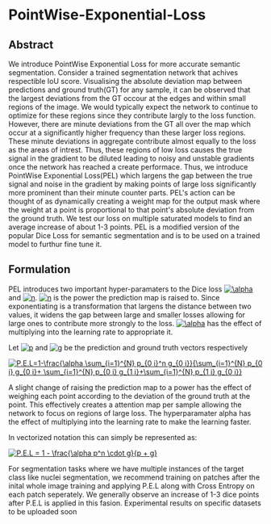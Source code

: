
# PointWise-Exponential-Loss

## Abstract 
We introduce PointWise Exponential Loss for more accurate semantic segmentation. Consider a trained segmentation network that achives respectible IoU score. Visualising the absolute deviation map between predictions and ground truth(GT) for any sample, it can be observed that the largest deviations from the GT occour at the edges and within small regions of the image. We would typically expect the network to continue to optimize for these regions since they contribute largly to the loss function. However, there are minute deviations from the GT all over the map which occur at a significantly higher frequency than these larger loss regions. These minute deviations in aggregate contribute almost equally to the loss as the areas of intrest. Thus, these regions of low loss causes the true signal in the gradient to be diluted leading to noisy and unstable gradients once the network has reached a create performace. Thus, we introduce PointWise Exponential Loss(PEL) which largens the gap between the true signal and noise in the gradient by making points of large loss significantly more prominent than their minute counter parts. PEL's action can be thought of as dynamically creating a weight map for the output mask where the weight at a point is proportional to that point's absolute deviation from the ground truth. We test our loss on multiple saturated models to find an average increase of about 1-3 points. PEL is a modified version of the popular Dice Loss for semantic segmentation and is to be used on a trained model to furthur fine tune it. 

## Formulation


PEL introduces two important hyper-paramaters to the Dice loss <a href="https://www.codecogs.com/eqnedit.php?latex=\alpha" target="_blank"><img src="https://latex.codecogs.com/gif.latex?\alpha" title="\alpha" /></a> and <a href="https://www.codecogs.com/eqnedit.php?latex=n" target="_blank"><img src="https://latex.codecogs.com/gif.latex?n" title="n" /></a>. <a href="https://www.codecogs.com/eqnedit.php?latex=n" target="_blank"><img src="https://latex.codecogs.com/gif.latex?n" title="n" /></a> is the power the prediction map is raised to. Since exponentiating is a transformation that largens the distance between two values, it widens the gap between large and smaller losses allowing for large ones to contribute more strongly to the loss. <a href="https://www.codecogs.com/eqnedit.php?latex=\alpha" target="_blank"><img src="https://latex.codecogs.com/gif.latex?\alpha" title="\alpha" /></a> has the effect of multiplying into the learning rate to appropriate it.

Let <a href="https://www.codecogs.com/eqnedit.php?latex=p" target="_blank"><img src="https://latex.codecogs.com/gif.latex?p" title="p" /></a> and <a href="https://www.codecogs.com/eqnedit.php?latex=g" target="_blank"><img src="https://latex.codecogs.com/gif.latex?g" title="g" /></a> be the prediction and ground truth vectors respectively


<a href="https://www.codecogs.com/eqnedit.php?latex=P.E.L=1-\frac{\alpha&space;\sum_{i=1}^{N}&space;p_{0&space;i}^n&space;g_{0&space;i}}{\sum_{i=1}^{N}&space;p_{0&space;i}&space;g_{0&space;i}&plus;&space;\sum_{i=1}^{N}&space;p_{0&space;i}&space;g_{1&space;i}&plus;\sum_{i=1}^{N}&space;p_{1&space;i}&space;g_{0&space;i}}" target="_blank"><img src="https://latex.codecogs.com/gif.latex?P.E.L=1-\frac{\alpha&space;\sum_{i=1}^{N}&space;p_{0&space;i}^n&space;g_{0&space;i}}{\sum_{i=1}^{N}&space;p_{0&space;i}&space;g_{0&space;i}&plus;&space;\sum_{i=1}^{N}&space;p_{0&space;i}&space;g_{1&space;i}&plus;\sum_{i=1}^{N}&space;p_{1&space;i}&space;g_{0&space;i}}" title="P.E.L=1-\frac{\alpha \sum_{i=1}^{N} p_{0 i}^n g_{0 i}}{\sum_{i=1}^{N} p_{0 i} g_{0 i}+ \sum_{i=1}^{N} p_{0 i} g_{1 i}+\sum_{i=1}^{N} p_{1 i} g_{0 i}}" /></a>

A slight change of raising the prediction map to a power has the effect of weighing each point according to the deviation of the ground truth at the point. This effectively creates a attention map per sample allowing the network to focus on regions of large loss. The hyperparamater alpha has the effect of multiplying into the learning rate to make the learning faster.

In vectorized notation this can simply be represented as:

<a href="https://www.codecogs.com/eqnedit.php?latex=P.E.L&space;=&space;1&space;-&space;\frac{\alpha&space;p^n&space;\cdot&space;g}{p&space;&plus;&space;g}" target="_blank"><img src="https://latex.codecogs.com/gif.latex?P.E.L&space;=&space;1&space;-&space;\frac{\alpha&space;p^n&space;\cdot&space;g}{p&space;&plus;&space;g}" title="P.E.L = 1 - \frac{\alpha p^n \cdot g}{p + g}" /></a>

For segmentation tasks where we have multiple instances of the target class like nuclei segmentation, we recommend training on patches after the inital whole image training and applying P.E.L along with Cross Entropy on each patch seperately. We generally observe an increase of 1-3 dice points after P.E.L is applied in this fasion. Experimental results on specific datasets to be uploaded soon
 
